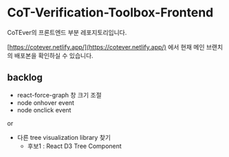 # CoT-Verification-Toolbox-Frontend

CoTEver의 프론트엔드 부분 레포지토리입니다.

[https://cotever.netlify.app/](https://cotever.netlify.app/) 에서 현재 메인 브랜치의 배포본을 확인하실 수 있습니다.

## backlog

* react-force-graph 창 크기 조절
* node onhover event
* node onclick event

or

* 다른 tree visualization library 찾기
    * 후보1 : React D3 Tree Component
